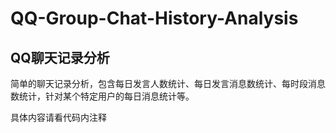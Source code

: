 # QQ-Group-Chat-History-Analysis
## QQ聊天记录分析
简单的聊天记录分析，包含每日发言人数统计、每日发言消息数统计、每时段消息数统计，针对某个特定用户的每日消息统计等。

具体内容请看代码内注释